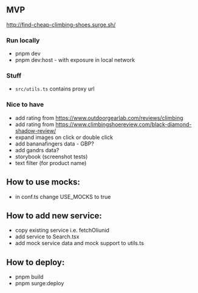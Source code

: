 ## MVP

http://find-cheap-climbing-shoes.surge.sh/

### Run locally

- pnpm dev
- pnpm dev:host - with exposure in local network

### Stuff

- `src/utils.ts` contains proxy url

### Nice to have

- add rating from https://www.outdoorgearlab.com/reviews/climbing
- add rating from https://www.climbingshoereview.com/black-diamond-shadow-review/
- expand images on click or double click
- add bananafingers data - GBP?
- add gandrs data?
- storybook (screenshot tests)
- text filter (for product name)

## How to use mocks:

- in conf.ts change USE_MOCKS to true

## How to add new service:

- copy existing service i.e. fetchOliunid
- add service to Search.tsx
- add mock service data and mock support to utils.ts

## How to deploy:

- pnpm build
- pnpm surge:deploy
